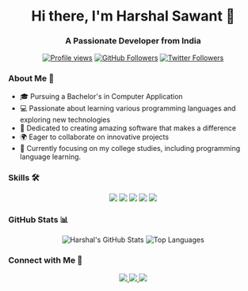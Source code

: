 <div align="center">
  <h1>Hi there, I'm Harshal Sawant 👋</h1>
  <h3>A Passionate Developer from India</h3>
</div>

<p align="center">
  <a href="https://github.com/c0d3h01"><img src="https://komarev.com/ghpvc/?username=c0d3h01" alt="Profile views" /></a>
  <a href="https://github.com/c0d3h01?tab=followers"><img src="https://img.shields.io/github/followers/c0d3h01?label=Followers&style=social" alt="GitHub Followers" /></a>
  <a href="https://twitter.com/haarshalsawant"><img src="https://img.shields.io/twitter/follow/haarshalsawant?label=Twitter&style=social" alt="Twitter Followers" /></a>
</p>

### About Me 🚀

- 🎓 Pursuing a Bachelor's in Computer Application
- 💻 Passionate about learning various programming languages and exploring new technologies
- 🌟 Dedicated to creating amazing software that makes a difference
- 🌍 Eager to collaborate on innovative projects
- 📝 Currently focusing on my college studies, including programming language learning.

### Skills 🛠️

<p align="center">
  <img src="https://img.shields.io/badge/C-00599C?style=for-the-badge&logo=c&logoColor=white" />
  <img src="https://img.shields.io/badge/C%2B%2B-00599C?style=for-the-badge&logo=c%2B%2B&logoColor=white" />
  <img src="https://img.shields.io/badge/Java-ED8B00?style=for-the-badge&logo=java&logoColor=white" />
  <img src="https://img.shields.io/badge/Bash-4EAA25?style=for-the-badge&logo=gnu-bash&logoColor=white" />
  <img src="https://img.shields.io/badge/Linux-FCC624?style=for-the-badge&logo=linux&logoColor=black" />
</p>

### GitHub Stats 📊

<div align="center">
  <img src="https://github-readme-stats.vercel.app/api?username=c0d3h01&show_icons=true&theme=tokyonight" alt="Harshal's GitHub Stats" />
  <img src="https://github-readme-stats.vercel.app/api/top-langs/?username=c0d3h01&layout=compact&theme=tokyonight" alt="Top Languages" />
</div>

### Connect with Me 🤝

<p align="center">
  <a href="mailto:harshalsawant2004h@gmail.com">
    <img src="https://img.shields.io/badge/Gmail-D14836?style=for-the-badge&logo=gmail&logoColor=white" />
  </a>
  <a href="https://linkedin.com/in/haarshalsawant">
    <img src="https://img.shields.io/badge/LinkedIn-0077B5?style=for-the-badge&logo=linkedin&logoColor=white" />
  </a>
  <a href="https://twitter.com/haarshalsawant">
    <img src="https://img.shields.io/badge/Twitter-1DA1F2?style=for-the-badge&logo=twitter&logoColor=white" />
  </a>
</p>
